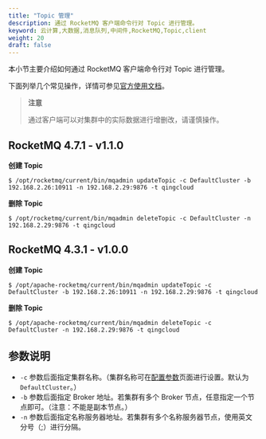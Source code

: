 ```yaml
---
title: "Topic 管理"
description: 通过 RocketMQ 客户端命令行对 Topic 进行管理。
keyword: 云计算,大数据,消息队列,中间件,RocketMQ,Topic,client
weight: 20
draft: false
---
```


本小节主要介绍如何通过 RocketMQ 客户端命令行对 Topic 进行管理。

下面列举几个常见操作，详情可参见[官方使用文档](http://rocketmq.apache.org/docs/cli-admin-tool/)。

> **注意**
> 
> 通过客户端可以对集群中的实际数据进行增删改，请谨慎操作。

## RocketMQ 4.7.1 - v1.1.0

**创建 Topic**

```
$ /opt/rocketmq/current/bin/mqadmin updateTopic -c DefaultCluster -b 192.168.2.26:10911 -n 192.168.2.29:9876 -t qingcloud
```
**删除 Topic**

```
$ /opt/rocketmq/current/bin/mqadmin deleteTopic -c DefaultCluster -n 192.168.2.29:9876 -t qingcloud
```

## RocketMQ 4.3.1 - v1.0.0

**创建 Topic**

```
$ /opt/apache-rocketmq/current/bin/mqadmin updateTopic -c DefaultCluster -b 192.168.2.26:10911 -n 192.168.2.29:9876 -t qingcloud
```

**删除 Topic**

```
$ /opt/apache-rocketmq/current/bin/mqadmin deleteTopic -c DefaultCluster -n 192.168.2.29:9876 -t qingcloud
```

## 参数说明

- `-c` 参数后面指定集群名称。（集群名称可在[配置参数](/middware/rocketmq/manual/config_para/modify_para)页面进行设置。默认为 `DefaultCluster`。）
- `-b` 参数后面指定 Broker 地址。若集群有多个 Broker 节点，任意指定一个节点即可。（注意：不能是副本节点。）
- `-n` 参数后面指定名称服务器地址。若集群有多个名称服务器节点，使用英文分号（;）进行分隔。
